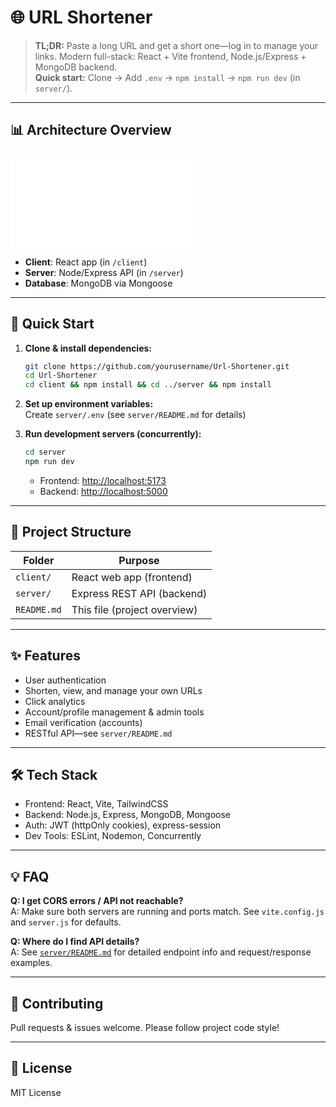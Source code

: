 # 🌐 URL Shortener

> **TL;DR:** Paste a long URL and get a short one—log in to manage your links. Modern full-stack: React + Vite frontend, Node.js/Express + MongoDB backend.  
> **Quick start:** Clone → Add `.env` → `npm install` → `npm run dev` (in `server/`).

---

## 📊 Architecture Overview

![Project Architecture Diagram](docs/architecture.mmd)

- **Client**: React app (in `/client`)
- **Server**: Node/Express API (in `/server`)
- **Database**: MongoDB via Mongoose

---

## 🚀 Quick Start

1. **Clone & install dependencies:**
   ```sh
   git clone https://github.com/yourusername/Url-Shortener.git
   cd Url-Shortener
   cd client && npm install && cd ../server && npm install
   ```

2. **Set up environment variables:**  
   Create `server/.env` (see `server/README.md` for details)

3. **Run development servers (concurrently):**
   ```sh
   cd server
   npm run dev
   ```
   - Frontend: [http://localhost:5173](http://localhost:5173)
   - Backend: [http://localhost:5000](http://localhost:5000)

---

## 📁 Project Structure

| Folder    | Purpose                        |
|-----------|-------------------------------|
| `client/` | React web app (frontend)      |
| `server/` | Express REST API (backend)    |
| `README.md` | This file (project overview)   |

---

## ✨ Features

- User authentication
- Shorten, view, and manage your own URLs
- Click analytics
- Account/profile management & admin tools
- Email verification (accounts)
- RESTful API—see `server/README.md`

---

## 🛠️ Tech Stack

- Frontend: React, Vite, TailwindCSS
- Backend: Node.js, Express, MongoDB, Mongoose
- Auth: JWT (httpOnly cookies), express-session
- Dev Tools: ESLint, Nodemon, Concurrently

---

## 💡 FAQ

**Q: I get CORS errors / API not reachable?**  
A: Make sure both servers are running and ports match. See `vite.config.js` and `server.js` for defaults.

**Q: Where do I find API details?**  
A: See [`server/README.md`](server/README.md) for detailed endpoint info and request/response examples.

---

## 🤝 Contributing

Pull requests & issues welcome. Please follow project code style!

---

## 📄 License

MIT License